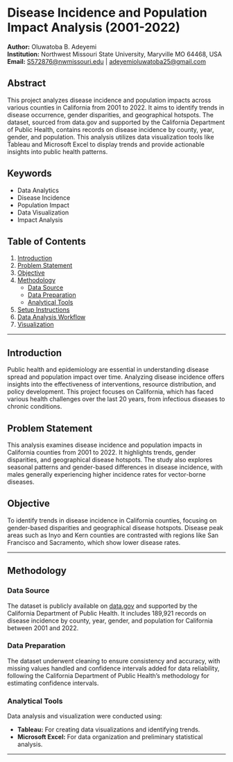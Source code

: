 # Disease Incidence and Population Impact Analysis (2001-2022)

**Author:** Oluwatoba B. Adeyemi  
**Institution:** Northwest Missouri State University, Maryville MO 64468, USA  
**Email:** [S572876@nwmissouri.edu](mailto:S572876@nwmissouri.edu) | [adeyemioluwatoba25@gmail.com](mailto:adeyemioluwatoba25@gmail.com)

## Abstract

This project analyzes disease incidence and population impacts across various counties in California from 2001 to 2022. It aims to identify trends in disease occurrence, gender disparities, and geographical hotspots. The dataset, sourced from data.gov and supported by the California Department of Public Health, contains records on disease incidence by county, year, gender, and population. This analysis utilizes data visualization tools like Tableau and Microsoft Excel to display trends and provide actionable insights into public health patterns.

## Keywords

- Data Analytics
- Disease Incidence
- Population Impact
- Data Visualization
- Impact Analysis

## Table of Contents

1. [Introduction](#introduction)
2. [Problem Statement](#problem-statement)
3. [Objective](#objective)
4. [Methodology](#methodology)
    - [Data Source](#data-source)
    - [Data Preparation](#data-preparation)
    - [Analytical Tools](#analytical-tools)
5. [Setup Instructions](#setup-instructions)
6. [Data Analysis Workflow](#data-analysis-workflow)
7. [Visualization](#visualization)

---

## Introduction

Public health and epidemiology are essential in understanding disease spread and population impact over time. Analyzing disease incidence offers insights into the effectiveness of interventions, resource distribution, and policy development. This project focuses on California, which has faced various health challenges over the last 20 years, from infectious diseases to chronic conditions.

## Problem Statement

This analysis examines disease incidence and population impacts in California counties from 2001 to 2022. It highlights trends, gender disparities, and geographical disease hotspots. The study also explores seasonal patterns and gender-based differences in disease incidence, with males generally experiencing higher incidence rates for vector-borne diseases.

## Objective

To identify trends in disease incidence in California counties, focusing on gender-based disparities and geographical disease hotspots. Disease peak areas such as Inyo and Kern counties are contrasted with regions like San Francisco and Sacramento, which show lower disease rates.

---

## Methodology

### Data Source

The dataset is publicly available on [data.gov](https://data.gov) and supported by the California Department of Public Health. It includes 189,921 records on disease incidence by county, year, gender, and population for California between 2001 and 2022.

### Data Preparation

The dataset underwent cleaning to ensure consistency and accuracy, with missing values handled and confidence intervals added for data reliability, following the California Department of Public Health’s methodology for estimating confidence intervals.

### Analytical Tools

Data analysis and visualization were conducted using:

- **Tableau:** For creating data visualizations and identifying trends.
- **Microsoft Excel:** For data organization and preliminary statistical analysis.

---


